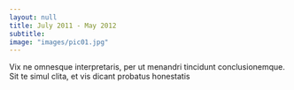 ```yaml
---
layout: null
title: July 2011 - May 2012
subtitle:
image: "images/pic01.jpg"
---
```

Vix ne omnesque interpretaris, per ut menandri tincidunt conclusionemque. Sit te simul clita, et vis dicant probatus honestatis